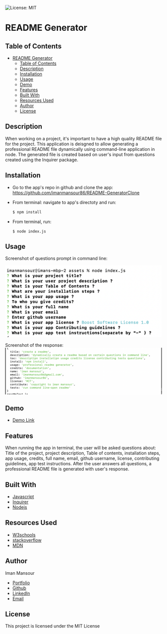 ![License: MIT](https://img.shields.io/badge/License-MIT-yellow.svg)

# README Generator

## Table of Contents

- [README Generator](#readme-generator)
  - [Table of Contents](#table-of-contents)
  - [Description](#description)
  - [Installation](#installation)
  - [Usage](#usage)
  - [Demo](#demo)
  - [Features](#features)
  - [Built With](#built-with)
  - [Resources Used](#resources-used)
  - [Author](#author)
  - [License](#license)

## Description

When working on a project, it's important to have a high quality README file for the project. This application is deisgned to allow generating a professional README file dynamically using command-line application in node. The generated file is created based on user's input from questions created using the Inquirer package.

## Installation

- Go to the app's repo in github and clone the app: https://github.com/imanmansour86/README-GeneratorClone
- From terminal: navigate to app's directoty and run:

  ```md
  $ npm install
  ```

- From terminal, run:

  ```
  $ node index.js
  ```

## Usage

Screenshot of questions prompt in command line:

![command-line](/assets/images/questions.png)

Screenshot of the response:
![response](/assets/images/response.png)

## Demo

- [Demo Link](https://watch.screencastify.com/v/rt1BXwEldgI7u1T8DhLd)

## Features

When running the app in terminal, the user will be asked questions about: Title of the project, project description, Table of contents, installation steps, app usage, credits, full name, email, github username, license, contributing guidelines, app test instructions. After the user answers all questions, a professional README file is generated with user's response.

## Built With

- [Javascript](https://developer.mozilla.org/en-US/docs/Web/JavaScript)
- [Inquirer](https://www.npmjs.com/package/inquirer)
- [Nodejs](https://nodejs.dev/learn/output-to-the-command-line-using-nodejs)

## Resources Used

- [W3schools](https://www.w3schools.com)
- [stackoverflow](https://stackoverflow.com)
- [MDN](https://developer.mozilla.org/en-US/docs/Web/CSS)

## Author

Iman Mansour

- [Portfolio](https://imanmansour86.github.io/new-portfolio/)
- [Github](https://github.com/imanmansour86)
- [LinkedIn](https://www.linkedin.com/in/iman-mansour-51391515/)
- [Email](mailto:imanmansour86@gmail.com)

## License

This project is licensed under the MIT License
